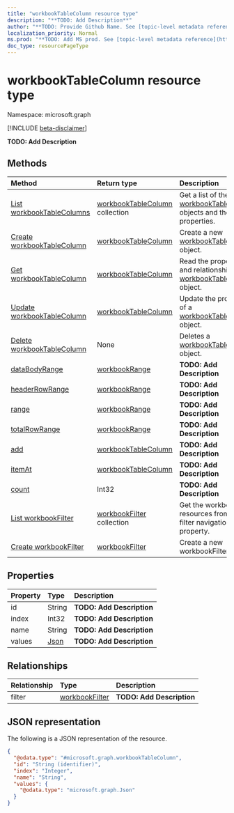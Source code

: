 ```yaml
---
title: "workbookTableColumn resource type"
description: "**TODO: Add Description**"
author: "**TODO: Provide Github Name. See [topic-level metadata reference](https://msgo.azurewebsites.net/add/document/guidelines/metadata.html#topic-level-metadata)**"
localization_priority: Normal
ms.prod: "**TODO: Add MS prod. See [topic-level metadata reference](https://msgo.azurewebsites.net/add/document/guidelines/metadata.html#topic-level-metadata)**"
doc_type: resourcePageType
---
```


# workbookTableColumn resource type

Namespace: microsoft.graph

[!INCLUDE [beta-disclaimer](../../includes/beta-disclaimer.md)]

**TODO: Add Description**

## Methods
|Method|Return type|Description|
|:---|:---|:---|
|[List workbookTableColumns](../api/workbooktablecolumn-list.md)|[workbookTableColumn](../resources/workbooktablecolumn.md) collection|Get a list of the [workbookTableColumn](../resources/workbooktablecolumn.md) objects and their properties.|
|[Create workbookTableColumn](../api/workbooktablecolumn-create.md)|[workbookTableColumn](../resources/workbooktablecolumn.md)|Create a new [workbookTableColumn](../resources/workbooktablecolumn.md) object.|
|[Get workbookTableColumn](../api/workbooktablecolumn-get.md)|[workbookTableColumn](../resources/workbooktablecolumn.md)|Read the properties and relationships of a [workbookTableColumn](../resources/workbooktablecolumn.md) object.|
|[Update workbookTableColumn](../api/workbooktablecolumn-update.md)|[workbookTableColumn](../resources/workbooktablecolumn.md)|Update the properties of a [workbookTableColumn](../resources/workbooktablecolumn.md) object.|
|[Delete workbookTableColumn](../api/workbooktablecolumn-delete.md)|None|Deletes a [workbookTableColumn](../resources/workbooktablecolumn.md) object.|
|[dataBodyRange](../api/workbooktablecolumn-databodyrange.md)|[workbookRange](../resources/workbookrange.md)|**TODO: Add Description**|
|[headerRowRange](../api/workbooktablecolumn-headerrowrange.md)|[workbookRange](../resources/workbookrange.md)|**TODO: Add Description**|
|[range](../api/workbooktablecolumn-range.md)|[workbookRange](../resources/workbookrange.md)|**TODO: Add Description**|
|[totalRowRange](../api/workbooktablecolumn-totalrowrange.md)|[workbookRange](../resources/workbookrange.md)|**TODO: Add Description**|
|[add](../api/workbooktablecolumn-add.md)|[workbookTableColumn](../resources/workbooktablecolumn.md)|**TODO: Add Description**|
|[itemAt](../api/workbooktablecolumn-itemat.md)|[workbookTableColumn](../resources/workbooktablecolumn.md)|**TODO: Add Description**|
|[count](../api/workbooktablecolumn-count.md)|Int32|**TODO: Add Description**|
|[List workbookFilter](../api/workbooktablecolumn-list-filter.md)|[workbookFilter](../resources/workbookfilter.md) collection|Get the workbookFilter resources from the filter navigation property.|
|[Create workbookFilter](../api/workbooktablecolumn-post-filter.md)|[workbookFilter](../resources/workbookfilter.md)|Create a new workbookFilter object.|

## Properties
|Property|Type|Description|
|:---|:---|:---|
|id|String|**TODO: Add Description**|
|index|Int32|**TODO: Add Description**|
|name|String|**TODO: Add Description**|
|values|[Json](../resources/json.md)|**TODO: Add Description**|

## Relationships
|Relationship|Type|Description|
|:---|:---|:---|
|filter|[workbookFilter](../resources/workbookfilter.md)|**TODO: Add Description**|

## JSON representation
The following is a JSON representation of the resource.
<!-- {
  "blockType": "resource",
  "keyProperty": "id",
  "@odata.type": "microsoft.graph.workbookTableColumn",
  "openType": false
}
-->
``` json
{
  "@odata.type": "#microsoft.graph.workbookTableColumn",
  "id": "String (identifier)",
  "index": "Integer",
  "name": "String",
  "values": {
    "@odata.type": "microsoft.graph.Json"
  }
}
```

